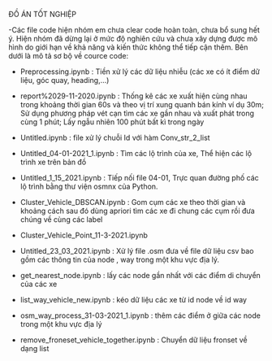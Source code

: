 ĐỒ ÁN TỐT NGHIỆP

-Các file code hiện nhóm em chưa clear code hoàn toàn, chưa bổ sung hết ý. Hiện nhóm đã dừng lại ở mức độ nghiên cứu và chưa xây 
dựng được mô hình do giới hạn về khả năng và kiến thức không thể tiếp cận thêm. Bên dưới là mô tả sơ bộ về cource code:

* Preprocessing.ipynb : Tiền xử lý các dữ liệu nhiễu (các xe có ít điểm dữ liệu, góc quay, heading,...)

* report%2029-11-2020.ipynb : Thống kê các xe xuất hiện cùng nhau trong khoảng thời gian 60s và theo vị trí xung quanh bán kính ví 
dụ 30m; Sử dụng phương pháp vét cạn tìm các xe gần nhau và xuất phát trong cùng 1 phút; Lấy ngẫu nhiên 100 phút bất kì trong ngày

* Untitled.ipynb : file xử lý chuỗi Id với hàm Conv_str_2_list

* Untitled_04-01-2021_1.ipynb : Tìm các lộ trình của xe, Thể hiện các lộ trình xe trên bản đồ

* Untitled_1_15_2021.ipynb : Tiếp nối file 04-01, Trực quan đường phố các lộ trình bằng thư viện osmnx của Python.

* Cluster_Vehicle_DBSCAN.ipynb : Gom cụm các xe theo thời gian và khoảng cách sau đó dùng apriori tìm các xe đi chung các cụm rồi 
đưa chúng về cùng các label
 
* Cluster_Vehicle_Point_11-3-2021.ipynb

* Untitled_23_03_2021.ipynb : Xử lý file .osm đưa về file dữ liệu csv bao gồm các thông tin của node , way trong một khu vực địa lý.

* get_nearest_node.ipynb : lấy các node gần nhất với các điểm di chuyển của các xe

* list_way_vehicle_new.ipynb : kéo dữ liệu các xe từ id node về id way

* osm_way_process_31-03-2021_1.ipynb : thêm các điểm ở giữa các node trong một khu vực địa lý

* remove_froneset_vehicle_together.ipynb : Chuyển dữ liệu fronset về dạng list

